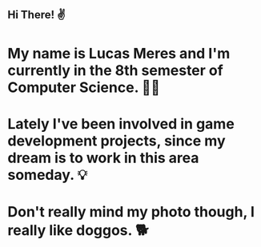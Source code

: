 ## Hi There! ✌

# My name is Lucas Meres and I'm currently in the 8th semester of Computer Science. 👩‍💻 <br>

# Lately I've been involved in game development projects, since my dream is to work in this area someday. 💡 <br>

# Don't really mind my photo though, I really like doggos. 🐕 <br>
